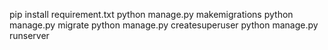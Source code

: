 pip install requirement.txt
python manage.py makemigrations
python manage.py migrate
python manage.py createsuperuser
python manage.py runserver